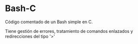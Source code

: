 # Bash-C
Código comentado de un Bash simple en C.

Tiene gestión de errores, tratamiento de comandos enlazados y redirecciones del tipo '>'
